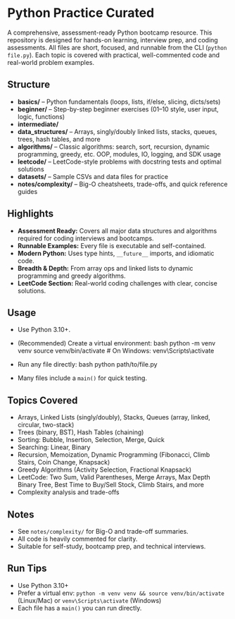 
# Python Practice Curated

A comprehensive, assessment-ready Python bootcamp resource. This repository is designed for hands-on learning, interview prep, and coding assessments. All files are short, focused, and runnable from the CLI (`python file.py`). Each topic is covered with practical, well-commented code and real-world problem examples.

## Structure

- **basics/** – Python fundamentals (loops, lists, if/else, slicing, dicts/sets)
- **beginner/** – Step-by-step beginner exercises (01–10 style, user input, logic, functions)
- **intermediate/**
- **data_structures/** – Arrays, singly/doubly linked lists, stacks, queues, trees, hash tables, and more
- **algorithms/** – Classic algorithms: search, sort, recursion, dynamic programming, greedy, etc. OOP, modules, IO, logging, and SDK usage
- **leetcode/** – LeetCode-style problems with docstring tests and optimal solutions
- **datasets/** – Sample CSVs and data files for practice
- **notes/complexity/** – Big-O cheatsheets, trade-offs, and quick reference guides

## Highlights

- **Assessment Ready:** Covers all major data structures and algorithms required for coding interviews and bootcamps.
- **Runnable Examples:** Every file is executable and self-contained.
- **Modern Python:** Uses type hints, `__future__` imports, and idiomatic code.
- **Breadth & Depth:** From array ops and linked lists to dynamic programming and greedy algorithms.
- **LeetCode Section:** Real-world coding challenges with clear, concise solutions.

## Usage

- Use Python 3.10+.
- (Recommended) Create a virtual environment:
bash
python -m venv venv
source venv/bin/activate  # On Windows: venv\\Scripts\\activate

- Run any file directly:
bash
python path/to/file.py

- Many files include a `main()` for quick testing.

## Topics Covered

- Arrays, Linked Lists (singly/doubly), Stacks, Queues (array, linked, circular, two-stack)
- Trees (binary, BST), Hash Tables (chaining)
- Sorting: Bubble, Insertion, Selection, Merge, Quick
- Searching: Linear, Binary
- Recursion, Memoization, Dynamic Programming (Fibonacci, Climb Stairs, Coin Change, Knapsack)
- Greedy Algorithms (Activity Selection, Fractional Knapsack)
- LeetCode: Two Sum, Valid Parentheses, Merge Arrays, Max Depth Binary Tree, Best Time to Buy/Sell Stock, Climb Stairs, and more
- Complexity analysis and trade-offs

## Notes

- See `notes/complexity/` for Big-O and trade-off summaries.
- All code is heavily commented for clarity.
- Suitable for self-study, bootcamp prep, and technical interviews.

## Run Tips

- Use Python 3.10+
- Prefer a virtual env: `python -m venv venv && source venv/bin/activate` (Linux/Mac) or `venv\Scripts\activate` (Windows)
- Each file has a `main()` you can run directly.
